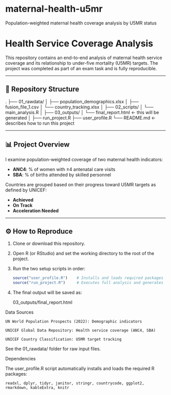 # maternal-health-u5mr
Population-weighted maternal health coverage analysis by U5MR status

# Health Service Coverage Analysis

This repository contains an end-to-end analysis of maternal health service coverage and its relationship to under-five mortality (U5MR) targets. The project was completed as part of an exam task and is fully reproducible.

---

## 📁 Repository Structure

.
├── 01_rawdata/
│   ├── population_demographics.xlsx
│   ├── fusion_file_1.csv
│   └── country_tracking.xlsx
│
├── 02_scripts/
│   └── main_analysis.R
│
├── 03_outputs/
│   └── final_report.html     <- this will be generated
│
├── run_project.R
├── user_profile.R
└── README.md                <- describes how to run this project



---

## 📊 Project Overview

I examine population-weighted coverage of two maternal health indicators:
- **ANC4**: % of women with ≥4 antenatal care visits
- **SBA**: % of births attended by skilled personnel

Countries are grouped based on their progress toward U5MR targets as defined by UNICEF:
- **Achieved**
- **On Track**
- **Acceleration Needed**

---

## ⚙️ How to Reproduce

1. Clone or download this repository.
2. Open R (or RStudio) and set the working directory to the root of the project.
3. Run the two setup scripts in order:
   ```r
   source("user_profile.R")    # Installs and loads required packages
   source("run_project.R")     # Executes full analysis and generates report

4. The final output will be saved as:

    03_outputs/final_report.html


Data Sources

    UN World Population Prospects (2022): Demographic indicators

    UNICEF Global Data Repository: Health service coverage (ANC4, SBA)

    UNICEF Country Classification: U5MR target tracking

See the 01_rawdata/ folder for raw input files.

Dependencies

The user_profile.R script automatically installs and loads the required R packages:

    readxl, dplyr, tidyr, janitor, stringr, countrycode, ggplot2, rmarkdown, kableExtra, knitr

